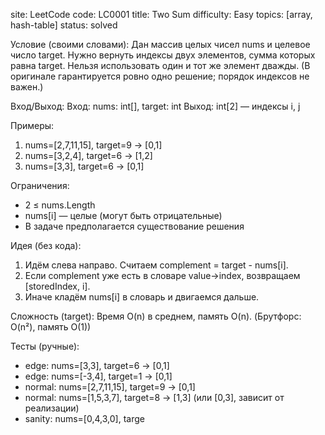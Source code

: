 ﻿site: LeetCode
code: LC0001
title: Two Sum
difficulty: Easy
topics: [array, hash-table]
status: solved

Условие (своими словами):
Дан массив целых чисел nums и целевое число target. Нужно вернуть индексы двух элементов, сумма которых равна target. Нельзя использовать один и тот же элемент дважды.
(В оригинале гарантируется ровно одно решение; порядок индексов не важен.)

Вход/Выход:
Вход: nums: int[], target: int
Выход: int[2] — индексы i, j

Примеры:
1) nums=[2,7,11,15], target=9 → [0,1]
2) nums=[3,2,4], target=6 → [1,2]
3) nums=[3,3], target=6 → [0,1]

Ограничения:
- 2 ≤ nums.Length
- nums[i] — целые (могут быть отрицательные)
- В задаче предполагается существование решения

Идея (без кода):
1) Идём слева направо. Считаем complement = target - nums[i].
2) Если complement уже есть в словаре value→index, возвращаем [storedIndex, i].
3) Иначе кладём nums[i] в словарь и двигаемся дальше.

Сложность (target):
Время O(n) в среднем, память O(n).
(Брутфорс: O(n²), память O(1))

Тесты (ручные):
- edge: nums=[3,3], target=6 → [0,1]
- edge: nums=[-3,4], target=1 → [0,1]
- normal: nums=[2,7,11,15], target=9 → [0,1]
- normal: nums=[1,5,3,7], target=8 → [1,3] (или [0,3], зависит от реализации)
- sanity: nums=[0,4,3,0], targe
